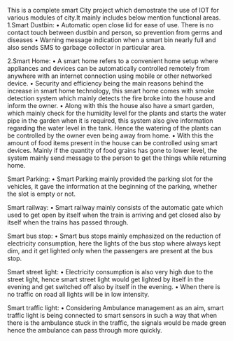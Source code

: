 This is a complete smart City project which demostrate the use of IOT for various modules of city.It mainly includes below mention functional areas.
1.Smart Dustbin:
•	Automatic open close lid for ease of use. There is no contact touch between dustbin and person, so prevention from germs and diseases
•	Warning message indication when a smart bin nearly full and also sends SMS to garbage collector in particular area.

2.Smart Home:
•	A smart home refers to a convenient home setup where appliances and devices can be automatically controlled remotely from anywhere with an internet connection using mobile or other networked device.
•	Security and efficiency being the main reasons behind the increase in smart home technology, this smart home comes with smoke detection system which mainly detects the fire broke into the house and inform the owner.
•	Along with this the house also have a smart garden, which mainly check for the humidity level for the plants and starts the water pipe in the garden when it is required, this system also give information regarding the water level in the tank. Hence the watering of the plants can be controlled by the owner even being away from home.
•	With this the amount of food items present in the house can be controlled using smart devices. Mainly if the quantity of food grains has gone to lower level, the system mainly send message to the person to get the things while returning home.

Smart Parking:
•	Smart Parking mainly provided the parking slot for the vehicles, it gave the information at the beginning of the parking, whether the slot is empty or not.

Smart railway:
•	Smart railway mainly consists of the automatic gate which used to get open by itself when the train is arriving and get closed also by itself when the trains has passed through.

Smart bus stop:
•	Smart bus stops mainly emphasized on the reduction of electricity consumption, here the lights of the bus stop where always kept dim, and it get lighted only when the passengers are present at the bus stop.

Smart street light:
•	Electricity consumption is also very high due to the street light, hence smart street light would get lighted by itself in the evening and get switched off also by itself in the evening. 
•	When there is no traffic on road all lights will be in low intensity. 

Smart traffic light:
•	Considering Ambulance management as an aim, smart traffic light is being connected to smart sensors in such a way that when there is the ambulance stuck in the traffic, the signals would be made green hence the ambulance can pass through more quickly.
